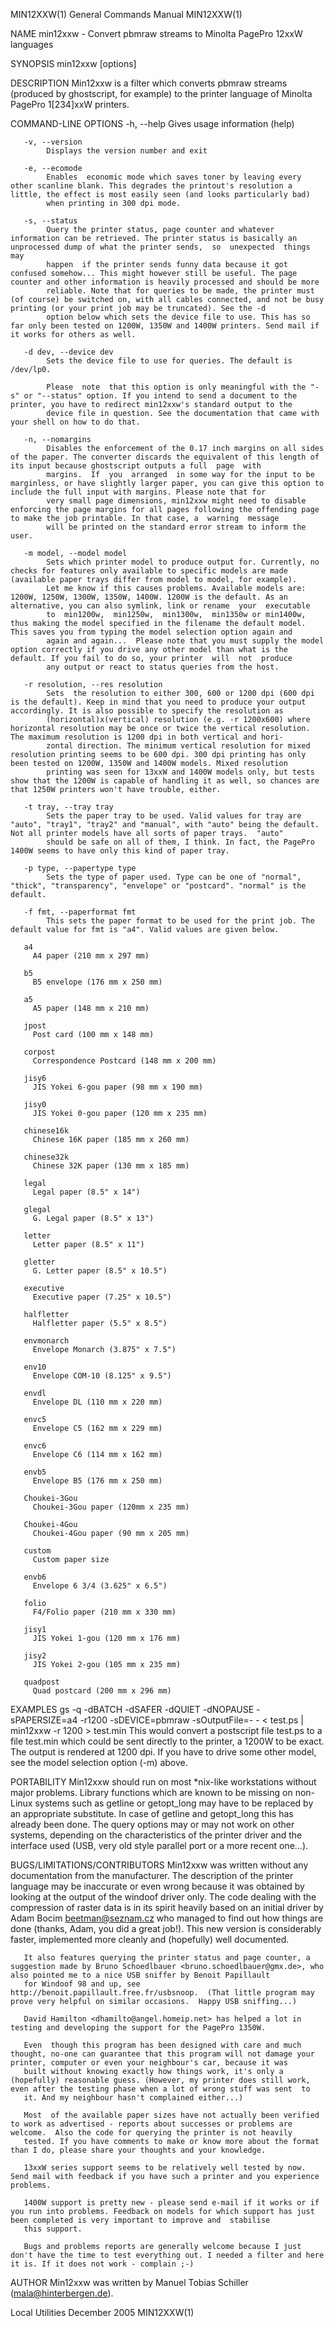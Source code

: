 MIN12XXW(1)                                                                              General Commands Manual                                                                              MIN12XXW(1)

NAME
       min12xxw - Convert pbmraw streams to Minolta PagePro 12xxW languages

SYNOPSIS
       min12xxw [options]

DESCRIPTION
       Min12xxw is a filter which converts pbmraw streams (produced by ghostscript, for example) to the printer language of Minolta PagePro 1[234]xxW printers.

COMMAND-LINE OPTIONS
       -h, --help
            Gives usage information (help)

       -v, --version
            Displays the version number and exit

       -e, --ecomode
            Enables  economic mode which saves toner by leaving every other scanline blank. This degrades the printout's resolution a little, the effect is most easily seen (and looks particularly bad)
            when printing in 300 dpi mode.

       -s, --status
            Query the printer status, page counter and whatever information can be retrieved. The printer status is basically an unprocessed dump of what the printer sends,  so  unexpected  things  may
            happen  if the printer sends funny data because it got confused somehow... This might however still be useful. The page counter and other information is heavily processed and should be more
            reliable. Note that for queries to be made, the printer must (of course) be switched on, with all cables connected, and not be busy printing (or your print job may be truncated). See the -d
            option below which sets the device file to use. This has so far only been tested on 1200W, 1350W and 1400W printers. Send mail if it works for others as well.

       -d dev, --device dev
            Sets the device file to use for queries. The default is /dev/lp0.

            Please  note  that this option is only meaningful with the "-s" or "--status" option. If you intend to send a document to the printer, you have to redirect min12xxw's standard output to the
            device file in question. See the documentation that came with your shell on how to do that.

       -n, --nomargins
            Disables the enforcement of the 0.17 inch margins on all sides of the paper. The converter discards the equivalent of this length of its input because ghostscript outputs a full  page  with
            margins.  If  you  arranged  in some way for the input to be marginless, or have slightly larger paper, you can give this option to include the full input with margins. Please note that for
            very small page dimensions, min12xxw might need to disable enforcing the page margins for all pages following the offending page to make the job printable. In that case, a  warning  message
            will be printed on the standard error stream to inform the user.

       -m model, --model model
            Sets which printer model to produce output for. Currently, no checks for features only available to specific models are made (available paper trays differ from model to model, for example).
            Let me know if this causes problems. Available models are: 1200W, 1250W, 1300W, 1350W, 1400W. 1200W is the default. As an alternative, you can also symlink, link or rename  your  executable
            to  min1200w,  min1250w,  min1300w,  min1350w or min1400w, thus making the model specified in the filename the default model. This saves you from typing the model selection option again and
            again and again...  Please note that you must supply the model option correctly if you drive any other model than what is the default. If you fail to do so, your printer  will  not  produce
            any output or react to status queries from the host.

       -r resolution, --res resolution
            Sets  the resolution to either 300, 600 or 1200 dpi (600 dpi is the default). Keep in mind that you need to produce your output accordingly. It is also possible to specify the resolution as
            (horizontal)x(vertical) resolution (e.g. -r 1200x600) where horizontal resolution may be once or twice the vertical resolution. The maximum resolution is 1200 dpi in both vertical and hori‐
            zontal direction. The minimum vertical resolution for mixed resolution printing seems to be 600 dpi. 300 dpi printing has only been tested on 1200W, 1350W and 1400W models. Mixed resolution
            printing was seen for 13xxW and 1400W models only, but tests show that the 1200W is capable of handling it as well, so chances are that 1250W printers won't have trouble, either.

       -t tray, --tray tray
            Sets the paper tray to be used. Valid values for tray are "auto", "tray1", "tray2" and "manual", with "auto" being the default. Not all printer models have all sorts of paper trays.  "auto"
            should be safe on all of them, I think. In fact, the PagePro 1400W seems to have only this kind of paper tray.

       -p type, --papertype type
            Sets the type of paper used. Type can be one of "normal", "thick", "transparency", "envelope" or "postcard". "normal" is the default.

       -f fmt, --paperformat fmt
            This sets the paper format to be used for the print job. The default value for fmt is "a4". Valid values are given below.

       a4
         A4 paper (210 mm x 297 mm)

       b5
         B5 envelope (176 mm x 250 mm)

       a5
         A5 paper (148 mm x 210 mm)

       jpost
         Post card (100 mm x 148 mm)

       corpost
         Correspondence Postcard (148 mm x 200 mm)

       jisy6
         JIS Yokei 6-gou paper (98 mm x 190 mm)

       jisy0
         JIS Yokei 0-gou paper (120 mm x 235 mm)

       chinese16k
         Chinese 16K paper (185 mm x 260 mm)

       chinese32k
         Chinese 32K paper (130 mm x 185 mm)

       legal
         Legal paper (8.5" x 14")

       glegal
         G. Legal paper (8.5" x 13")

       letter
         Letter paper (8.5" x 11")

       gletter
         G. Letter paper (8.5" x 10.5")

       executive
         Executive paper (7.25" x 10.5")

       halfletter
         Halfletter paper (5.5" x 8.5")

       envmonarch
         Envelope Monarch (3.875" x 7.5")

       env10
         Envelope COM-10 (8.125" x 9.5")

       envdl
         Envelope DL (110 mm x 220 mm)

       envc5
         Envelope C5 (162 mm x 229 mm)

       envc6
         Envelope C6 (114 mm x 162 mm)

       envb5
         Envelope B5 (176 mm x 250 mm)

       Choukei-3Gou
         Choukei-3Gou paper (120mm x 235 mm)

       Choukei-4Gou
         Choukei-4Gou paper (90 mm x 205 mm)

       custom
         Custom paper size

       envb6
         Envelope 6 3/4 (3.625" x 6.5")

       folio
         F4/Folio paper (210 mm x 330 mm)

       jisy1
         JIS Yokei 1-gou (120 mm x 176 mm)

       jisy2
         JIS Yokei 2-gou (105 mm x 235 mm)

       quadpost
         Quad postcard (200 mm x 296 mm)

EXAMPLES
       gs -q -dBATCH -dSAFER -dQUIET -dNOPAUSE -sPAPERSIZE=a4 -r1200 -sDEVICE=pbmraw -sOutputFile=- - < test.ps | min12xxw -r 1200 > test.min
            This  would  convert  a postscript file test.ps to a file test.min which could be sent directly to the printer, a 1200W to be exact. The output is rendered at 1200 dpi. If you have to drive
            some other model, see the model selection option (-m) above.

PORTABILITY
       Min12xxw should run on most *nix-like workstations without major problems. Library functions which are known to be missing on non-Linux systems such as getline or  getopt_long  may  have  to  be
       replaced by an appropriate substitute.  In case of getline and getopt_long this has already been done. The query options may or may not work on other systems, depending on the characteristics of
       the printer driver and the interface used (USB, very old style parallel port or a more recent one...).

BUGS/LIMITATIONS/CONTRIBUTORS
       Min12xxw was written without any documentation from the manufacturer. The description of the printer language may be inaccurate or even wrong because it was obtained by looking at the output  of
       the  windoof  driver  only. The code dealing with the compression of raster data is in its spirit heavily based on an initial driver by Adam Bocim <beetman@seznam.cz> who managed to find out how
       things are done (thanks, Adam, you did a great job!).  This new version is considerably faster, implemented more cleanly and (hopefully) well documented.

       It also features querying the printer status and page counter, a suggestion made by Bruno Schoedlbauer <bruno.schoedlbauer@gmx.de>, who also pointed me to a nice USB sniffer by Benoit Papillault
       for Windoof 98 and up, see http://benoit.papillault.free.fr/usbsnoop.  (That little program may prove very helpful on similar occasions.  Happy USB sniffing...)

       David Hamilton <dhamilto@angel.homeip.net> has helped a lot in testing and developing the support for the PagePro 1350W.

       Even  though this program has been designed with care and much thought, no-one can guarantee that this program will not damage your printer, computer or even your neighbour's car, because it was
       built without knowing exactly how things work, it's only a (hopefully) reasonable guess. (However, my printer does still work, even after the testing phase when a lot of wrong stuff was sent  to
       it. And my neighbour hasn't complained either...)

       Most  of the available paper sizes have not actually been verified to work as advertised - reports about successes or problems are welcome.  Also the code for querying the printer is not heavily
       tested. If you have comments to make or know more about the format than I do, please share your thoughts and your knowledge.

       13xxW series support seems to be relatively well tested by now. Send mail with feedback if you have such a printer and you experience problems.

       1400W support is pretty new - please send e-mail if it works or if you run into problems. Feedback on models for which support has just been completed is very important to improve and  stabilise
       this support.

       Bugs and problems reports are generally welcome because I just don't have the time to test everything out. I needed a filter and here it is. If it does not work - complain ;-)

AUTHOR
       Min12xxw was written by Manuel Tobias Schiller (mala@hinterbergen.de).

Local Utilities                                                                               December 2005                                                                                   MIN12XXW(1)
